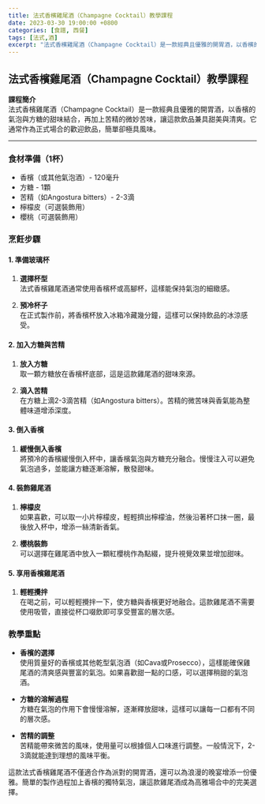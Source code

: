 ```yaml
---
title: 法式香檳雞尾酒（Champagne Cocktail）教學課程
date: 2023-03-30 19:00:00 +0800
categories: [食譜, 西餐]
tags: [法式,酒] 
excerpt: "法式香檳雞尾酒（Champagne Cocktail）是一款經典且優雅的開胃酒，以香檳的氣泡與方糖的甜味結合，再加上苦精的微妙苦味，讓這款飲品兼具甜美與清爽。它通常作為正式場合的歡迎飲品，簡單卻極具風味"
---
```


## 法式香檳雞尾酒（Champagne Cocktail）教學課程

**課程簡介**  
法式香檳雞尾酒（Champagne Cocktail）是一款經典且優雅的開胃酒，以香檳的氣泡與方糖的甜味結合，再加上苦精的微妙苦味，讓這款飲品兼具甜美與清爽。它通常作為正式場合的歡迎飲品，簡單卻極具風味。

---

### 食材準備（1杯）

- 香檳（或其他氣泡酒）- 120毫升  
- 方糖 - 1顆  
- 苦精（如Angostura bitters）- 2-3滴  
- 檸檬皮（可選裝飾用）  
- 櫻桃（可選裝飾用）

### 烹飪步驟

#### 1. **準備玻璃杯**

1. **選擇杯型**  
   法式香檳雞尾酒通常使用香檳杯或高腳杯，這樣能保持氣泡的細緻感。

2. **預冷杯子**  
   在正式製作前，將香檳杯放入冰箱冷藏幾分鐘，這樣可以保持飲品的冰涼感受。

#### 2. **加入方糖與苦精**

1. **放入方糖**  
   取一顆方糖放在香檳杯底部，這是這款雞尾酒的甜味來源。

2. **滴入苦精**  
   在方糖上滴2-3滴苦精（如Angostura bitters）。苦精的微苦味與香氣能為整體味道增添深度。

#### 3. **倒入香檳**

1. **緩慢倒入香檳**  
   將預冷的香檳緩慢倒入杯中，讓香檳氣泡與方糖充分融合。慢慢注入可以避免氣泡過多，並能讓方糖逐漸溶解，散發甜味。

#### 4. **裝飾雞尾酒**

1. **檸檬皮**  
   如果喜歡，可以取一小片檸檬皮，輕輕擠出檸檬油，然後沿著杯口抹一圈，最後放入杯中，增添一絲清新香氣。

2. **櫻桃裝飾**  
   可以選擇在雞尾酒中放入一顆紅櫻桃作為點綴，提升視覺效果並增加甜味。

#### 5. **享用香檳雞尾酒**

1. **輕輕攪拌**  
   在喝之前，可以輕輕攪拌一下，使方糖與香檳更好地融合。這款雞尾酒不需要使用吸管，直接從杯口啜飲即可享受豐富的層次感。

### 教學重點

- **香檳的選擇**  
  使用質量好的香檳或其他乾型氣泡酒（如Cava或Prosecco），這樣能確保雞尾酒的清爽感與豐富的氣泡。如果喜歡甜一點的口感，可以選擇稍甜的氣泡酒。

- **方糖的溶解過程**  
  方糖在氣泡的作用下會慢慢溶解，逐漸釋放甜味，這樣可以讓每一口都有不同的層次感。

- **苦精的調整**  
  苦精能帶來微苦的風味，使用量可以根據個人口味進行調整。一般情況下，2-3滴就能達到理想的風味平衡。

這款法式香檳雞尾酒不僅適合作為派對的開胃酒，還可以為浪漫的晚宴增添一份優雅。簡單的製作過程加上香檳的獨特氣泡，讓這款雞尾酒成為高雅場合中的完美選擇。
